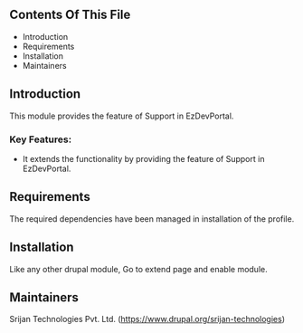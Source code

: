 ## Contents Of This File

  * Introduction
  * Requirements
  * Installation
  * Maintainers

## Introduction

This module provides the feature of Support in EzDevPortal.

### Key Features:

  * It extends the functionality by providing the feature of Support in
  EzDevPortal.

## Requirements

The required dependencies have been managed in installation of the profile.

## Installation

Like any other drupal module, Go to extend page and enable module.

## Maintainers

Srijan Technologies Pvt. Ltd. (https://www.drupal.org/srijan-technologies)
